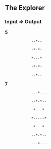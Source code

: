 ## The Explorer

### Input	=>	Output

**5**		
	
				--*--

				-*-*-

				*---*

				-*-*-

				--*--
				
				
**7** 	   	
	
				---*---

				--*-*--

				-*---*-

				*-----*

				-*---*-

				--*-*--

				---*---
			